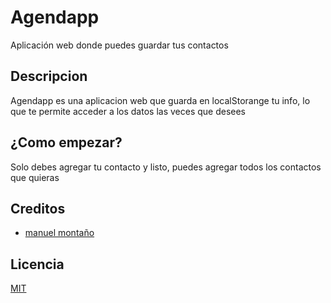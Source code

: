# Agendapp
Aplicación web donde puedes guardar tus contactos 

## Descripcion
Agendapp es una aplicacion web que guarda en localStorange tu info, lo que te permite acceder a los datos las veces que desees

## ¿Como empezar?
Solo debes agregar tu contacto y listo, puedes agregar todos los contactos que quieras

## Creditos

- [manuel montaño](https://github.com/JManu21)

## Licencia

[MIT](https://opensource.org/licenses/MIT)
